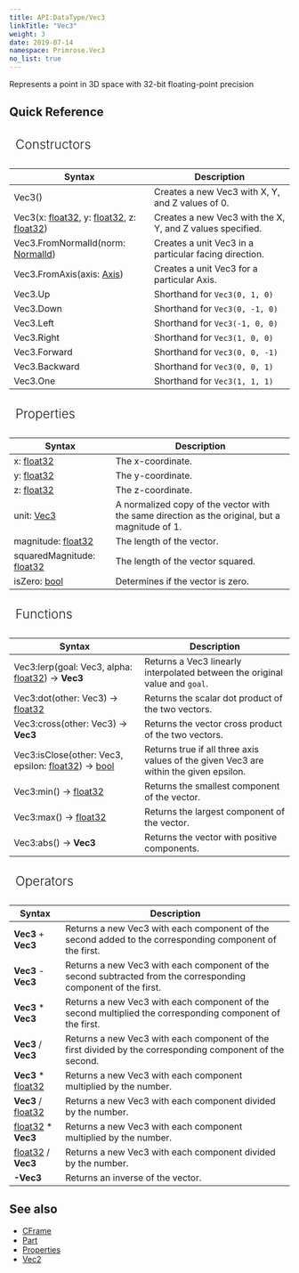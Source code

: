 ```yaml
---
title: API:DataType/Vec3
linkTitle: "Vec3"
weight: 3
date: 2019-07-14
namespace: Primrose.Vec3
no_list: true
---
```

Represents a point in 3D space with 32-bit floating-point precision

## Quick Reference

<table>
    <b style="
    padding: 14px 11px;
    display: block;
    font-weight: 300;
    font-size: 17pt;">Constructors</b>
    <thead>
        <tr>
        <th>Syntax</th>
        <th>Description</th>
        </tr>
    </thead>
    <tbody>
        <tr>
        <td class="data-type-name">Vec3()</td>
        <td>Creates a new Vec3 with X, Y, and Z values of 0.</td>
    </tr>
    <tr>
        <td class="data-type-name">Vec3(x: <a href="/docs/api-reference/System/Primitives#single">float32</a>, y: <a href="/docs/api-reference/System/Primitives#single">float32</a>, z: <a href="/docs/api-reference/System/Primitives#single">float32</a>)</td>
        <td>Creates a new Vec3 with the X, Y, and Z values specified.</td>
    </tr>
    <tr>
        <td class="data-type-name">Vec3.FromNormalId(norm: <a href="/docs/api-reference/Enum/NormalId">NormalId</a>)</td>
        <td>Creates a unit Vec3 in a particular facing direction.</td>
    </tr>
    <tr>
        <td class="data-type-name">Vec3.FromAxis(axis: <a href="/docs/api-reference/Enum/Axis">Axis</a>)</td>
        <td>Creates a unit Vec3 for a particular Axis.</td>
    </tr>
    <tr>
        <td class="data-type-name">Vec3.Up</td>
        <td>Shorthand for <code>Vec3(0, 1, 0)</code></td>
    </tr>
    <tr>
        <td class="data-type-name">Vec3.Down</td>
        <td>Shorthand for <code>Vec3(0, -1, 0)</code></td>
    </tr>
    <tr>
        <td class="data-type-name">Vec3.Left</td>
        <td>Shorthand for <code>Vec3(-1, 0, 0)</code></td>
    </tr>
    <tr>
        <td class="data-type-name">Vec3.Right</td>
        <td>Shorthand for <code>Vec3(1, 0, 0)</code></td>
    </tr>
    <tr>
        <td class="data-type-name">Vec3.Forward</td>
        <td>Shorthand for <code>Vec3(0, 0, -1)</code></td>
    </tr>
    <tr>
        <td class="data-type-name">Vec3.Backward</td>
        <td>Shorthand for <code>Vec3(0, 0, 1)</code></td>
    </tr>
    <tr>
        <td class="data-type-name">Vec3.One</td>
        <td>Shorthand for <code>Vec3(1, 1, 1)</code></td>
    </tr>
    </tbody>
</table>

<table>
    <b style="
    padding: 14px 11px;
    display: block;
    font-weight: 300;
    font-size: 17pt;">Properties</b>
    <thead>
        <tr>
        <th>Syntax</th>
        <th>Description</th>
        </tr>
    </thead>
    <tbody>
    <tr>
        <td class="data-type-name">x: <a class="type" href="/docs/api-reference/System/Primitives#single">float32</a></td>
        <td>The x-coordinate.</td>
    </tr>
    <tr>
        <td class="data-type-name">y: <a class="type" href="/docs/api-reference/System/Primitives#single">float32</a></td>
        <td>The y-coordinate.</td>
    </tr>
    <tr>
        <td class="data-type-name">z: <a class="type" href="/docs/api-reference/System/Primitives#single">float32</a></td>
        <td>The z-coordinate.</td>
    </tr>
    <tr>
        <td class="data-type-name">unit: <a class="type" href="/docs/api-reference/DataType/Vec3">Vec3</a></td>
        <td>A normalized copy of the vector with the same direction as the original, but a magnitude of 1.</td>
    </tr>
    <tr>
        <td class="data-type-name">magnitude: <a class="type" href="/docs/api-reference/System/Primitives#single">float32</a></td>
        <td>The length of the vector.</td>
    </tr>
    <tr>
        <td class="data-type-name">squaredMagnitude: <a class="type" href="/docs/api-reference/System/Primitives#single">float32</a></td>
        <td>The length of the vector squared.</td>
    </tr>
    <tr>
        <td class="data-type-name">isZero: <a class="type" href="/docs/api-reference/System/Primitives#boolean">bool</a></td>
        <td>Determines if the vector is zero.</td>
    </tr>
    </tbody>
</table>

<table>
    <b style="
    padding: 14px 11px;
    display: block;
    font-weight: 300;
    font-size: 17pt;">Functions</b>
    <thead>
        <tr>
        <th>Syntax</th>
        <th>Description</th>
        </tr>
    </thead>
    <tbody>
    <tr>
        <td class="data-type-name">Vec3:lerp(goal: <span class="param">Vec3</span>, alpha: <a href="/docs/api-reference/System/Primitives#single">float32</a>) -> <b>Vec3</b></td>
        <td>Returns a Vec3 linearly interpolated between the original value and <code>goal</code>.</td>
    </tr>
    <tr>
        <td class="data-type-name">Vec3:dot(other: <span class="param">Vec3</span>) -> <a class="type" href="/docs/api-reference/System/Primitives#single">float32</a></td>
        <td>Returns the scalar dot product of the two vectors.</td>
    </tr>
    <tr>
        <td class="data-type-name">Vec3:cross(other: <span class="param">Vec3</span>) -> <b>Vec3</b></td>
        <td>Returns the vector cross product of the two vectors.</td>
    </tr>
    <tr>
        <td class="data-type-name">Vec3:isClose(other: <span class="param">Vec3</span>, epsilon: <a href="/docs/api-reference/System/Primitives#single">float32</a>) <span style="display: inline-block">-></span> <a class="type" href="/docs/api-reference/System/Primitives#boolean">bool</a></td>
        <td>Returns true if all three axis values of the given Vec3 are within the given epsilon.</td>
    </tr>
    <tr>
        <td class="data-type-name">Vec3:min() <span style="display: inline-block">-></span> <a class="type" href="/docs/api-reference/System/Primitives#single">float32</a></td>
        <td>Returns the smallest component of the vector.</td>
    </tr>
    <tr>
        <td class="data-type-name">Vec3:max() <span style="display: inline-block">-></span> <a class="type" href="/docs/api-reference/System/Primitives#single">float32</a></td>
        <td>Returns the largest component of the vector.</td>
    </tr>
    <tr>
        <td class="data-type-name">Vec3:abs() <span style="display: inline-block">-></span> <b>Vec3</b></td>
        <td>Returns the vector with positive components.</td>
    </tr>
    </tbody>
</table>


<table>
    <b style="
    padding: 14px 11px;
    display: block;
    font-weight: 300;
    font-size: 17pt;">Operators</b>
    <thead>
        <tr>
        <th>Syntax</th>
        <th>Description</th>
        </tr>
    </thead>
    <tbody>
        <tr>
            <td class="data-type-name"><b>Vec3</b> + <b>Vec3</b></td>
            <td>Returns a new Vec3 with each component of the second added to the corresponding component of the first.</td>
        </tr>
        <tr>
            <td class="data-type-name"><b>Vec3</b> - <b>Vec3</b></td>
            <td>Returns a new Vec3 with each component of the second subtracted from the corresponding component of the first.</td>
        </tr>
        <tr>
            <td class="data-type-name"><b>Vec3</b> * <b>Vec3</b></td>
            <td>Returns a new Vec3 with each component of the second multiplied the corresponding component of the first.</td>
        </tr>
        <tr>
            <td class="data-type-name"><b>Vec3</b> / <b>Vec3</b></td>
            <td>Returns a new Vec3 with each component of the first divided by the corresponding component of the second.</td>
        </tr>
        <tr>
            <td class="data-type-name"><b>Vec3</b> * <a class="type" href="/docs/api-reference/System/Primitives#single">float32</a></b></td>
            <td>Returns a new Vec3 with each component multiplied by the number.</td>
        </tr>
        <tr>
            <td class="data-type-name"><b>Vec3</b> / <a class="type" href="/docs/api-reference/System/Primitives#single">float32</a></b></td>
            <td>Returns a new Vec3 with each component divided by the number.</td>
        </tr>
        <tr>
            <td class="data-type-name"><a class="type" href="/docs/api-reference/System/Primitives#single">float32</a> * <b>Vec3</b></b></td>
            <td>Returns a new Vec3 with each component multiplied by the number.</td>
        </tr>
        <tr>
            <td class="data-type-name"><a class="type" href="/docs/api-reference/System/Primitives#single">float32</a> / <b>Vec3</b></b></td>
            <td>Returns a new Vec3 with each component divided by the number.</td>
        </tr>
        <tr>
            <td class="data-type-name"><b>-Vec3</b></td>
            <td>Returns an inverse of the vector.</td>
        </tr>
    </tbody>
</table>

## See also
- [CFrame](/docs/api-reference/DataType/CFrame)
- [Part](/docs/api-reference/Class/Part)
- [Properties](/docs/editor/Widgets/Properties)
- [Vec2](/docs/api-reference/DataType/Vec2)
